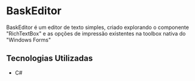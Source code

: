 # BaskEditor
BaskEditor é um editor de texto simples, criado explorando o componente "RichTextBox" e as opções de impressão existentes na toolbox nativa do "Windows Forms"

## Tecnologias Utilizadas
- C#
